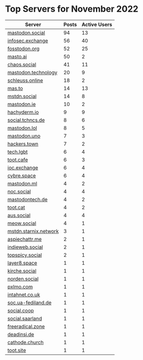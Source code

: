 # Top Servers for November 2022
| Server | Posts | Active Users |
| -- | -- | -- |
| [mastodon.social](https://mastodon.social/tags/PowerShell) | 94 | 13 |
| [infosec.exchange](https://infosec.exchange/tags/PowerShell) | 56 | 40 |
| [fosstodon.org](https://fosstodon.org/tags/PowerShell) | 52 | 25 |
| [masto.ai](https://masto.ai/tags/PowerShell) | 50 | 2 |
| [chaos.social](https://chaos.social/tags/PowerShell) | 41 | 11 |
| [mastodon.technology](https://mastodon.technology/tags/PowerShell) | 20 | 9 |
| [schleuss.online](https://schleuss.online/tags/PowerShell) | 18 | 2 |
| [mas.to](https://mas.to/tags/PowerShell) | 14 | 13 |
| [mstdn.social](https://mstdn.social/tags/PowerShell) | 14 | 8 |
| [mastodon.ie](https://mastodon.ie/tags/PowerShell) | 10 | 2 |
| [hachyderm.io](https://hachyderm.io/tags/PowerShell) | 9 | 9 |
| [social.tchncs.de](https://social.tchncs.de/tags/PowerShell) | 8 | 6 |
| [mastodon.lol](https://mastodon.lol/tags/PowerShell) | 8 | 5 |
| [mastodon.uno](https://mastodon.uno/tags/PowerShell) | 7 | 3 |
| [hackers.town](https://hackers.town/tags/PowerShell) | 7 | 2 |
| [tech.lgbt](https://tech.lgbt/tags/PowerShell) | 6 | 4 |
| [toot.cafe](https://toot.cafe/tags/PowerShell) | 6 | 3 |
| [ioc.exchange](https://ioc.exchange/tags/PowerShell) | 6 | 4 |
| [cybre.space](https://cybre.space/tags/PowerShell) | 6 | 4 |
| [mastodon.ml](https://mastodon.ml/tags/PowerShell) | 4 | 2 |
| [noc.social](https://noc.social/tags/PowerShell) | 4 | 4 |
| [mastodontech.de](https://mastodontech.de/tags/PowerShell) | 4 | 2 |
| [toot.cat](https://toot.cat/tags/PowerShell) | 4 | 2 |
| [aus.social](https://aus.social/tags/PowerShell) | 4 | 4 |
| [meow.social](https://meow.social/tags/PowerShell) | 4 | 1 |
| [mstdn.starnix.network](https://mstdn.starnix.network/tags/PowerShell) | 3 | 1 |
| [aspiechattr.me](https://aspiechattr.me/tags/PowerShell) | 2 | 1 |
| [indieweb.social](https://indieweb.social/tags/PowerShell) | 2 | 1 |
| [topspicy.social](https://topspicy.social/tags/PowerShell) | 2 | 1 |
| [layer8.space](https://layer8.space/tags/PowerShell) | 1 | 1 |
| [kirche.social](https://kirche.social/tags/PowerShell) | 1 | 1 |
| [norden.social](https://norden.social/tags/PowerShell) | 1 | 1 |
| [pxlmo.com](https://pxlmo.com/tags/PowerShell) | 1 | 1 |
| [intahnet.co.uk](https://intahnet.co.uk/tags/PowerShell) | 1 | 1 |
| [soc.ua-fediland.de](https://soc.ua-fediland.de/tags/PowerShell) | 1 | 1 |
| [social.coop](https://social.coop/tags/PowerShell) | 1 | 1 |
| [social.saarland](https://social.saarland/tags/PowerShell) | 1 | 1 |
| [freeradical.zone](https://freeradical.zone/tags/PowerShell) | 1 | 1 |
| [deadinsi.de](https://deadinsi.de/tags/PowerShell) | 1 | 1 |
| [cathode.church](https://cathode.church/tags/PowerShell) | 1 | 1 |
| [toot.site](https://toot.site/tags/PowerShell) | 1 | 1 |
